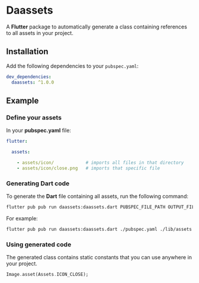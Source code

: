 # Daassets

A **Flutter** package to automatically generate a class containing references to all assets in your project.

## Installation

Add the following dependencies to your `pubspec.yaml`:

```yaml
dev_dependencies:
  daassets: ^1.0.0
```

## Example

### Define your assets

In your **pubspec.yaml** file:

```yaml
flutter:

  assets:

    - assets/icon/            # imports all files in that directory
    - assets/icon/close.png   # imports that specific file
```

### Generating Dart code

To generate the **Dart** file containing all assets, run the following command:

```bash
flutter pub pub run daassets:daassets.dart PUBSPEC_FILE_PATH OUTPUT_FILE_PATH
```

For example:

```bash
flutter pub pub run daassets:daassets.dart ./pubspec.yaml ./lib/assets.dart
```

### Using generated code

The generated class contains static constants that you can use anywhere in your project.

```dart
Image.asset(Assets.ICON_CLOSE);
```